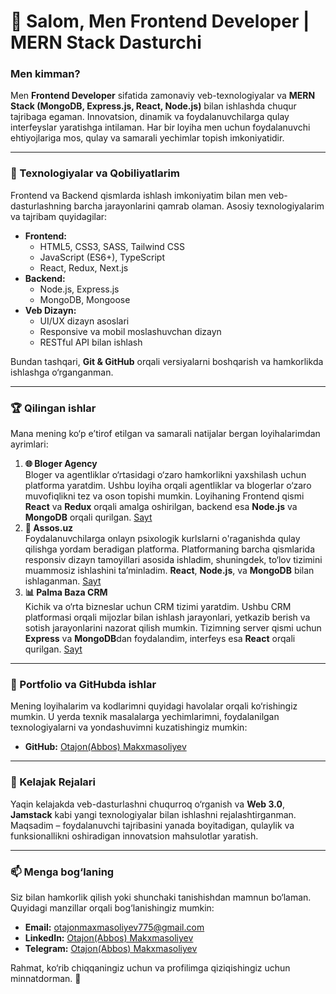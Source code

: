 # 👋 Salom, Men Frontend Developer | MERN Stack Dasturchi

### Men kimman?
Men **Frontend Developer** sifatida zamonaviy veb-texnologiyalar va **MERN Stack (MongoDB, Express.js, React, Node.js)** bilan ishlashda chuqur tajribaga egaman. Innovatsion, dinamik va foydalanuvchilarga qulay interfeyslar yaratishga intilaman. Har bir loyiha men uchun foydalanuvchi ehtiyojlariga mos, qulay va samarali yechimlar topish imkoniyatidir.

---

### 🚀 Texnologiyalar va Qobiliyatlarim
Frontend va Backend qismlarda ishlash imkoniyatim bilan men veb-dasturlashning barcha jarayonlarini qamrab olaman. Asosiy texnologiyalarim va tajribam quyidagilar:

- **Frontend:**  
  - HTML5, CSS3, SASS, Tailwind CSS  
  - JavaScript (ES6+), TypeScript  
  - React, Redux, Next.js  
- **Backend:**  
  - Node.js, Express.js  
  - MongoDB, Mongoose  
- **Veb Dizayn:**  
  - UI/UX dizayn asoslari  
  - Responsive va mobil moslashuvchan dizayn  
  - RESTful API bilan ishlash  

Bundan tashqari, **Git & GitHub** orqali versiyalarni boshqarish va hamkorlikda ishlashga o‘rganganman. 

---

### 🏆 Qilingan ishlar
Mana mening ko‘p e’tirof etilgan va samarali natijalar bergan loyihalarimdan ayrimlari:

1. **🌐 Bloger Agency**  
   Bloger va agentliklar o‘rtasidagi o‘zaro hamkorlikni yaxshilash uchun platforma yaratdim. Ushbu loyiha orqali agentliklar va blogerlar o‘zaro muvofiqlikni tez va oson topishi mumkin. Loyihaning Frontend qismi **React** va **Redux** orqali amalga oshirilgan, backend esa **Node.js** va **MongoDB** orqali qurilgan.
[Sayt](https://bloger-agency-adminka.vercel.app/)
2. **🛒 Assos.uz**  
   Foydalanuvchilarga onlayn psixologik kurlslarni o'raganishda qulay qilishga yordam beradigan platforma. Platformaning barcha qismlarida responsiv dizayn tamoyillari asosida ishladim, shuningdek, to‘lov tizimini muammosiz ishlashini ta’minladim. **React**, **Node.js**, va **MongoDB** bilan ishlaganman.
[Sayt](https://www.assos.uz)
3. **📊 Palma Baza CRM**  
   Kichik va o‘rta bizneslar uchun CRM tizimi yaratdim. Ushbu CRM platformasi orqali mijozlar bilan ishlash jarayonlari, yetkazib berish va sotish jarayonlarini nazorat qilish mumkin. Tizimning server qismi uchun **Express** va **MongoDB**dan foydalandim, interfeys esa **React** orqali qurilgan.
[Sayt](https://baza-palma-front.vercel.app/home)
---

### 💼 Portfolio va GitHubda ishlar
Mening loyihalarim va kodlarimni quyidagi havolalar orqali ko‘rishingiz mumkin. U yerda texnik masalalarga yechimlarimni, foydalanilgan texnologiyalarni va yondashuvimni kuzatishingiz mumkin:

- **GitHub:** [Otajon(Abbos) Makxmasoliyev](https://github.com/AbbosMaxmasoliyev)

---

### 🎯 Kelajak Rejalari
Yaqin kelajakda veb-dasturlashni chuqurroq o‘rganish va **Web 3.0**, **Jamstack** kabi yangi texnologiyalar bilan ishlashni rejalashtirganman. Maqsadim – foydalanuvchi tajribasini yanada boyitadigan, qulaylik va funksionallikni oshiradigan innovatsion mahsulotlar yaratish.

---

### 📫 Menga bog‘laning
Siz bilan hamkorlik qilish yoki shunchaki tanishishdan mamnun bo‘laman. Quyidagi manzillar orqali bog‘lanishingiz mumkin:

- **Email:** [otajonmaxmasoliyev775@gmail.com](mailto:otajonmaxmasoliyev775@gmail.com)
- **LinkedIn:** [Otajon(Abbos) Makxmasoliyev](linkedin.com/in/otajon-maxmasoliyev-0a84a5224)
- **Telegram:** [Otajon(Abbos) Makxmasoliyev](https://t.me/Otajon_Makxmasoliyev)

Rahmat, ko‘rib chiqqaningiz uchun va profilimga qiziqishingiz uchun minnatdorman. 🎉
